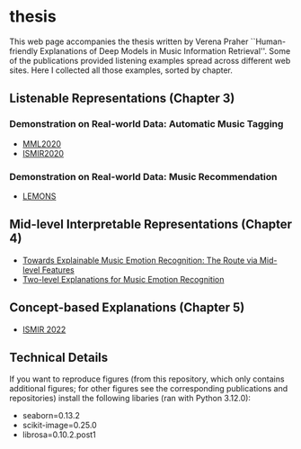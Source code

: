 # thesis

This web page accompanies the thesis written by Verena Praher ``Human-friendly Explanations of Deep Models in Music Information Retrieval''. Some of the publications provided listening examples spread across different web sites. Here I collected all those examples, sorted by chapter.

## Listenable Representations (Chapter 3)

### Demonstration on Real-world Data: Automatic Music Tagging

* [MML2020](https://soundcloud.com/veroamilbe/sets/mml2020-explanation-example)
* [ISMIR2020](https://expectopatronum.github.io/thesis/chapter3/towards_musically_meaningful_explanations.html)


### Demonstration on Real-world Data: Music Recommendation

* [LEMONS](https://github.com/cpjku/lemons)

## Mid-level Interpretable Representations (Chapter 4)

* [Towards Explainable Music Emotion Recognition: The Route via Mid-level Features](https://expectopatronum.github.io/thesis/chapter4/ismir_example.html)
* [Two-level Explanations for Music Emotion Recognition](https://expectopatronum.github.io/thesis/chapter4/ICML_example.html)

## Concept-based Explanations (Chapter 5)

* [ISMIR 2022](https://github.com/CPJKU/composer_concept)


## Technical Details

If you want to reproduce figures (from this repository, which only contains additional figures; for other figures see the corresponding publications and repositories) install the following libaries (ran with Python 3.12.0):

- seaborn=0.13.2
- scikit-image=0.25.0
- librosa=0.10.2.post1
<!-- - Cython=3.0.11
- madmom=0.16.1 -->


